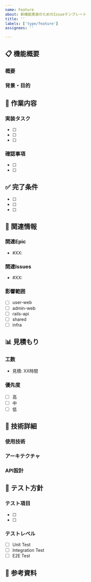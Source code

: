 ```yaml
---
name: Feature
about: 新機能実装のためのIssueテンプレート
title: ''
labels: ['type/feature']
assignees: ''

---
```


## 📋 機能概要

### 概要
<!-- 実装する機能の概要を記述 -->

### 背景・目的
<!-- なぜこの機能が必要なのか -->

## 📝 作業内容

### 実装タスク
- [ ] 
- [ ] 
- [ ] 

### 確認事項
- [ ] 
- [ ] 

## ✅ 完了条件

- [ ] 
- [ ] 
- [ ] 

## 🎯 関連情報

### 関連Epic
- #XX: 

### 関連Issues
- #XX: 

### 影響範囲
<!-- この機能が影響する範囲を記述 -->
- [ ] user-web
- [ ] admin-web
- [ ] rails-api
- [ ] shared
- [ ] infra

## 📊 見積もり

### 工数
- 見積: XX時間

### 優先度
- [ ] 高
- [ ] 中
- [ ] 低

## 🔧 技術詳細

### 使用技術
<!-- 使用予定の技術・ライブラリ -->

### アーキテクチャ
<!-- 実装アーキテクチャの概要 -->

### API設計
<!-- API設計がある場合 -->

## 🧪 テスト方針

### テスト項目
- [ ] 
- [ ] 

### テストレベル
- [ ] Unit Test
- [ ] Integration Test
- [ ] E2E Test

## 📖 参考資料

<!-- 関連するドキュメント、デザイン、仕様書など -->